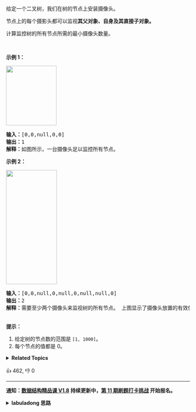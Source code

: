 <p>给定一个二叉树，我们在树的节点上安装摄像头。</p>

<p>节点上的每个摄影头都可以监视<strong>其父对象、自身及其直接子对象。</strong></p>

<p>计算监控树的所有节点所需的最小摄像头数量。</p>

<p>&nbsp;</p>

<p><strong>示例 1：</strong></p>

<p><img alt="" src="https://assets.leetcode-cn.com/aliyun-lc-upload/uploads/2018/12/29/bst_cameras_01.png" style="height: 163px; width: 138px;"></p>

<pre><strong>输入：</strong>[0,0,null,0,0]
<strong>输出：</strong>1
<strong>解释：</strong>如图所示，一台摄像头足以监控所有节点。
</pre>

<p><strong>示例 2：</strong></p>

<p><img alt="" src="https://assets.leetcode-cn.com/aliyun-lc-upload/uploads/2018/12/29/bst_cameras_02.png" style="height: 312px; width: 139px;"></p>

<pre><strong>输入：</strong>[0,0,null,0,null,0,null,null,0]
<strong>输出：</strong>2
<strong>解释：</strong>需要至少两个摄像头来监视树的所有节点。 上图显示了摄像头放置的有效位置之一。
</pre>

<p><br>
<strong>提示：</strong></p>

<ol>
	<li>给定树的节点数的范围是&nbsp;<code>[1, 1000]</code>。</li>
	<li>每个节点的值都是 0。</li>
</ol>
<details><summary><strong>Related Topics</strong></summary>树 | 深度优先搜索 | 动态规划 | 二叉树</details><br>

<div>👍 462, 👎 0</div>

<div id="labuladong"><hr>

**通知：[数据结构精品课 V1.8](https://aep.h5.xeknow.com/s/1XJHEO) 持续更新中，[第 11 期刷题打卡挑战](https://mp.weixin.qq.com/s/eUG2OOzY3k_ZTz-CFvtv5Q) 开始报名。**

<details><summary><strong>labuladong 思路</strong></summary>

## 基本思路

前文 [手把手刷二叉树总结篇](https://labuladong.github.io/article/fname.html?fname=二叉树总结) 说过后序位置的特殊之处，后序位置可以接收到子树的信息，同时也可以通过函数参数接收到父节点传递的信息，这道题就可以比较完美地体现这一特点。

首先我们列举一下一个节点可能存在的几种状态：

该节点不在监控区域内，称为 uncover 状态；该节点在附近节点的监控范围内，称为 cover 状态；该节点自己装了摄像头，称为 set 状态。

如何保证安装的摄像头数量尽可能少呢？显然就是要尽可能分散，让每个摄像头物尽其用。

具体来说就是自底向上安装摄像头，在叶子节点的父节点上安装摄像头，然后每隔两层再安装（因为每个摄像头都可以管三层）。

那么一个节点在什么情况下需要被安装摄像头呢？显然是当这个节点的子节点处于 uncover 的状态的时候必须安装摄像头，以便覆盖子节点。

综上，我们需要利用后序位置自底向上遍历二叉树，同时要利用子节点的状态以及父节点的状态，判断当前节点是否需要安装摄像头。

解法中 `setCamera` 函数就负责按照最优方式给二叉树安装摄像头，同时返回节点的状态。

**标签：[二叉树](https://mp.weixin.qq.com/mp/appmsgalbum?__biz=MzAxODQxMDM0Mw==&action=getalbum&album_id=2121994699837177859)**

## 解法代码

```java
class Solution {
    public int minCameraCover(TreeNode root) {
        setCamera(root, false);
        return res;
    }

    int res = 0;

    // 定义：输入以 root 为根的二叉树，以最优策略在这棵二叉树上放置摄像头，
    // 然后返回 root 节点的情况：
    // 返回 -1 代表 root 为空，返回 0 代表 root 未被 cover，
    // 返回 1 代表 root 已经被 cover，返回 2 代表 root 上放置了摄像头。
    int setCamera(TreeNode root, boolean hasParent) {
        if (root == null) {
            return -1;
        }
        // 获取左右子节点的情况
        int left = setCamera(root.left, true);
        int right = setCamera(root.right, true);

        // 根据左右子节点的情况和父节点的情况判断当前节点应该做的事情
        if (left == -1 && right == -1) {
            // 当前节点是叶子节点
            if (hasParent) {
                // 有父节点的话，让父节点来 cover 自己
                return 0;
            }
            // 没有父节点的话，自己 set 一个摄像头
            res++;
            return 2;
        }

        if (left == 0 || right == 0) {
            // 左右子树存在没有被 cover 的
            // 必须在当前节点 set 一个摄像头
            res += 1;
            return 2;
        }

        if (left == 2 || right == 2) {
            // 左右子树只要有一个 set 了摄像头
            // 当前节点就已经是 cover 状态了
            return 1;
        }

        // 剩下 left == 1 && right == 1 的情况
        // 即当前节点的左右子节点都被 cover
        if (hasParent) {
            // 如果有父节点的话，可以等父节点 cover 自己
            return 0;
        } else {
            // 没有父节点，只能自己 set 一个摄像头
            res++;
            return 2;
        }
    }
}
```

</details>
</div>







